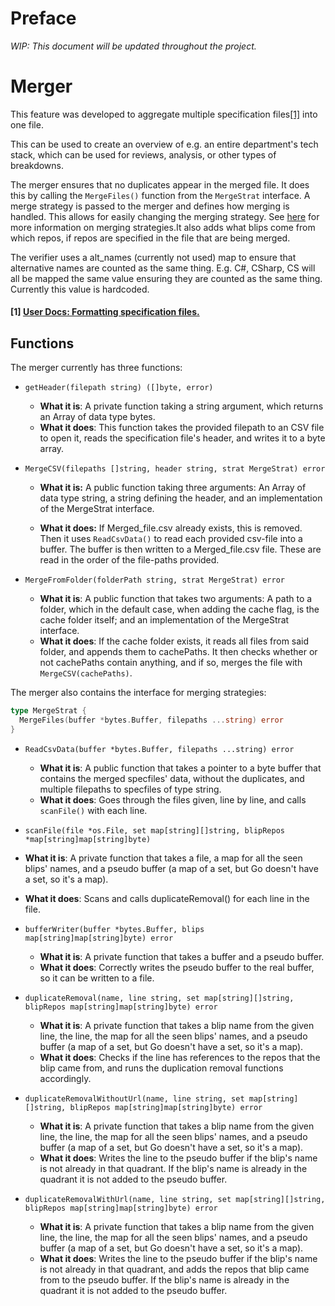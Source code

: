 # Preface

*WIP: This document will be updated throughout the project.*

# Merger

This feature was developed to aggregate multiple specification files[[1]](#1-user-docs--formatting-specification-files) into one file.

This can be used to create an overview of e.g. an entire department's tech stack, which can be used for reviews, analysis, or other types of breakdowns.

The merger ensures that no duplicates appear in the merged file. It does this by calling the `MergeFiles()` function from the `MergeStrat` interface. A merge strategy is passed to the merger and defines how merging is handled. This allows for easily changing the merging strategy. See [here](./merger_strategies.md) for more information on merging strategies.It also adds what blips come from which repos, if repos are specified in the file that are being merged. 

The verifier uses a alt_names (currently not used) map to ensure that alternative names are counted as the same thing. E.g. C#, CSharp, CS will all be mapped the same value ensuring they are counted as the same thing. Currently this value is hardcoded.

#### [1] [User Docs: Formatting specification files.](../user_docs/spec_file_format.md)

## Functions

The merger currently has three functions:

* `getHeader(filepath string) ([]byte, error)`
  * **What it is**: A private function taking a string argument, which returns an Array of data type bytes.
  * **What it does**: This function takes the provided filepath to an CSV file to open it, reads the specification file's header, and writes it to a byte array.

* `MergeCSV(filepaths []string, header string, strat MergeStrat) error`
  * **What it is:** A public function taking three arguments: An Array of data type string, a string defining the header, and an implementation of the MergeStrat interface.

  * **What it does:** If Merged_file.csv already exists, this is removed. Then it uses `ReadCsvData()` to read each provided csv-file into a buffer. The buffer is then written to a Merged_file.csv file. These are read in the order of the file-paths provided.
  
* `MergeFromFolder(folderPath string, strat MergeStrat) error`
  * **What it is**: A public function that takes two arguments: A path to a folder, which in the default case, when adding the cache flag, is the cache folder itself; and an implementation of the MergeStrat interface.
  * **What it does**: If the cache folder exists, it reads all files from said folder, and appends them to cachePaths. It then checks whether or not cachePaths contain anything, and if so, merges the file with `MergeCSV(cachePaths)`.

The merger also contains the interface for merging strategies:


```Go
type MergeStrat {
  MergeFiles(buffer *bytes.Buffer, filepaths ...string) error
}
```
* `ReadCsvData(buffer *bytes.Buffer, filepaths ...string) error`
  * **What it is**: A public function that takes a pointer to a byte buffer that contains the merged specfiles' data, without the duplicates, and multiple filepaths to specfiles of type string.
  * **What it does**: Goes through the files given, line by line, and calls `scanFile()` with each line.

* `scanFile(file *os.File, set map[string][]string, blipRepos *map[string]map[string]byte)`
 * **What it is**: A private function that takes a file, a map for all the seen blips' names, and a pseudo buffer (a map of a set, but Go doesn't have a set, so it's a map).
 * **What it does**: Scans and calls duplicateRemoval() for each line in the file.

* `bufferWriter(buffer *bytes.Buffer, blips map[string]map[string]byte) error`
  * **What it is**: A private function that takes a buffer and a pseudo buffer.
  * **What it does**: Correctly writes the pseudo buffer to the real buffer, so it can be written to a file.

* `duplicateRemoval(name, line string, set map[string][]string, blipRepos map[string]map[string]byte) error`
  * **What it is**: A private function that takes a blip name from the given line, the line, the map for all the seen blips' names, and a pseudo buffer (a map of a set, but Go doesn't have a set, so it's a map).
  * **What it does**: Checks if the line has references to the repos that the blip came from, and runs the duplication removal functions accordingly.

* `duplicateRemovalWithoutUrl(name, line string, set map[string][]string, blipRepos map[string]map[string]byte) error`
  * **What it is**: A private function that takes a blip name from the given line, the line, the map for all the seen blips' names, and a pseudo buffer (a map of a set, but Go doesn't have a set, so it's a map).
  * **What it does**: Writes the line to the pseudo buffer if the blip's name is not already in that quadrant. If the blip's name is already in the quadrant it is not added to the pseudo buffer.

* `duplicateRemovalWithUrl(name, line string, set map[string][]string, blipRepos map[string]map[string]byte) error`
  * **What it is**: A private function that takes a blip name from the given line, the line, the map for all the seen blips' names, and a pseudo buffer (a map of a set, but Go doesn't have a set, so it's a map).
  * **What it does**: Writes the line to the pseudo buffer if the blip's name is not already in that quadrant, and adds the repos that blip came from to the pseudo buffer. If the blip's name is already in the quadrant it is not added to the pseudo buffer.